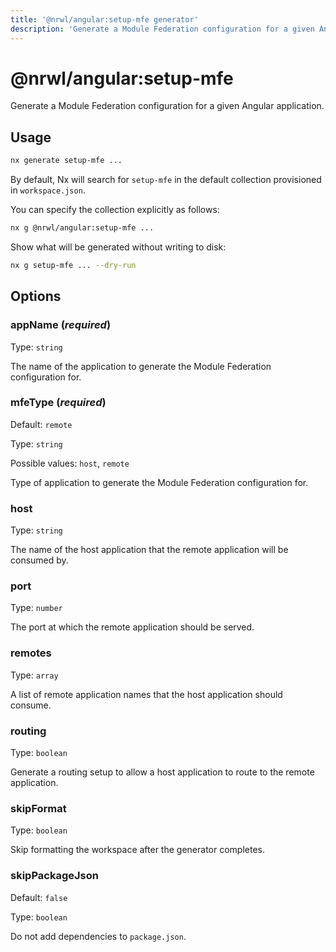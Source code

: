 ```yaml
---
title: '@nrwl/angular:setup-mfe generator'
description: 'Generate a Module Federation configuration for a given Angular application.'
---
```


# @nrwl/angular:setup-mfe

Generate a Module Federation configuration for a given Angular application.

## Usage

```bash
nx generate setup-mfe ...
```

By default, Nx will search for `setup-mfe` in the default collection provisioned in `workspace.json`.

You can specify the collection explicitly as follows:

```bash
nx g @nrwl/angular:setup-mfe ...
```

Show what will be generated without writing to disk:

```bash
nx g setup-mfe ... --dry-run
```

## Options

### appName (_**required**_)

Type: `string`

The name of the application to generate the Module Federation configuration for.

### mfeType (_**required**_)

Default: `remote`

Type: `string`

Possible values: `host`, `remote`

Type of application to generate the Module Federation configuration for.

### host

Type: `string`

The name of the host application that the remote application will be consumed by.

### port

Type: `number`

The port at which the remote application should be served.

### remotes

Type: `array`

A list of remote application names that the host application should consume.

### routing

Type: `boolean`

Generate a routing setup to allow a host application to route to the remote application.

### skipFormat

Type: `boolean`

Skip formatting the workspace after the generator completes.

### skipPackageJson

Default: `false`

Type: `boolean`

Do not add dependencies to `package.json`.
